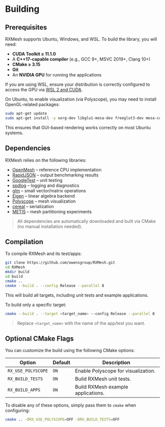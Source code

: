 # Building

## Prerequisites

RXMesh supports Ubuntu, Windows, and WSL. To build the library, you will need:

- **CUDA Toolkit ≥ 11.1.0**  
- A **C++17-capable compiler** (e.g., GCC 9+, MSVC 2019+, Clang 10+)
- **CMake ≥ 3.15**
- **Git**
- An **NVIDIA GPU** for running the applications

If you are using WSL, ensure your distribution is correctly configured to access the GPU via [WSL 2 and CUDA](https://docs.nvidia.com/cuda/wsl-user-guide/index.html).

On Ubuntu, to enable visualization (via Polyscope), you may need to install OpenGL-related packages:
```bash 
sudo apt-get update
sudo apt-get install -y xorg-dev libglu1-mesa-dev freeglut3-dev mesa-common-dev
```
This ensures that GUI-based rendering works correctly on most Ubuntu systems.

## Dependencies

RXMesh relies on the following libraries:

- [OpenMesh](https://www.graphics.rwth-aachen.de:9000/OpenMesh/OpenMesh) – reference CPU implementation
- [RapidJSON](https://github.com/Tencent/rapidjson) – output benchmarking results
- [GoogleTest](https://github.com/google/googletest) – unit testing
- [spdlog](https://github.com/gabime/spdlog) – logging and diagnostics
- [glm](https://github.com/g-truc/glm.git) – small vector/matrix operations
- [Eigen](https://gitlab.com/libeigen/eigen) – linear algebra backend
- [Polyscope](https://github.com/nmwsharp/polyscope) – mesh visualization
- [cereal](https://github.com/USCiLab/cereal.git) – serialization
- [METIS](https://github.com/KarypisLab/METIS) – mesh partitioning experiments

> All dependencies are automatically downloaded and built via CMake (no manual installation needed).

## Compilation

To compile RXMesh and its test/apps:

```bash
git clone https://github.com/owensgroup/RXMesh.git
cd RXMesh
mkdir build
cd build
cmake ..
cmake --build . --config Release --parallel 8
```

This will build all targets, including unit tests and example applications.

To build only a specific target:

```bash
cmake --build . --target <target_name> --config Release --parallel 8
```

> Replace `<target_name>` with the name of the app/test you want.



## Optional CMake Flags

You can customize the build using the following CMake options:

| Option              | Default | Description                                      |
|---------------------|---------|--------------------------------------------------|
| `RX_USE_POLYSCOPE`  | `ON`    | Enable Polyscope for visualization.             |
| `RX_BUILD_TESTS`    | `ON`    | Build RXMesh unit tests.                        |
| `RX_BUILD_APPS`     | `ON`    | Build RXMesh example applications.              |

To disable any of these options, simply pass them to `cmake` when configuring:

```bash
cmake .. -DRX_USE_POLYSCOPE=OFF -DRX_BUILD_TESTS=OFF
```